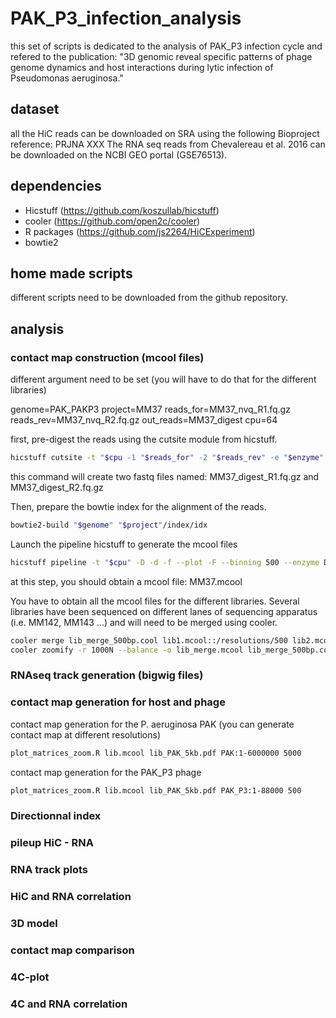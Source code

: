# PAK_P3_infection_analysis

this set of scripts is dedicated to the analysis of PAK_P3 infection cycle and refered to the publication:
"3D genomic reveal specific patterns of phage genome dynamics and host interactions during lytic infection of Pseudomonas aeruginosa."

## dataset

all the HiC reads can be downloaded on SRA using the following Bioproject reference: PRJNA XXX
The RNA seq reads from Chevalereau et al. 2016 can be downloaded on the NCBI GEO portal (GSE76513).

## dependencies

- Hicstuff (https://github.com/koszullab/hicstuff)
- cooler (https://github.com/open2c/cooler)
- R packages (https://github.com/js2264/HiCExperiment)
- bowtie2

## home made scripts

different scripts need to be downloaded from the github repository.

## analysis

### contact map construction (mcool files)

different argument need to be set (you will have to do that for the different libraries)

genome=PAK_PAKP3
project=MM37
reads_for=MM37_nvq_R1.fq.gz
reads_rev=MM37_nvq_R2.fq.gz
out_reads=MM37_digest
cpu=64

first, pre-digest the reads using the cutsite module from hicstuff.

```sh
hicstuff cutsite -t "$cpu -1 "$reads_for" -2 "$reads_rev" -e "$enzyme" -p "$out_reads"
```
this command will create two fastq files named: MM37_digest_R1.fq.gz and MM37_digest_R2.fq.gz

Then, prepare the bowtie index for the alignment of the reads.

```sh
bowtie2-build "$genome" "$project"/index/idx
```
Launch the pipeline hicstuff to generate the mcool files 

```sh
hicstuff pipeline -t "$cpu" -D -d -f --plot -F --binning 500 --enzyme DpnII,HinfI -o "$project" -g "$project"/index/idx	"$out_reads"_R1.fq.gz "$out_reads"_R2.fq.gz
```
at this step, you should obtain a mcool file: MM37.mcool

You have to obtain all the mcool files for the different libraries.
Several libraries have been sequenced on different lanes of sequencing apparatus (i.e. MM142, MM143 ...) and will need to be merged using cooler.

```sh
cooler merge lib_merge_500bp.cool lib1.mcool::/resolutions/500 lib2.mcool::/resolutions/500 lib3.mcool::/resolutions/500
cooler zoomify -r 1000N --balance -o lib_merge.mcool lib_merge_500bp.cool
```

### RNAseq track generation (bigwig files)


### contact map generation for host and phage

contact map generation for the P. aeruginosa PAK (you can generate contact map at different resolutions)

```sh
plot_matrices_zoom.R lib.mcool lib_PAK_5kb.pdf PAK:1-6000000 5000 
```

contact map generation for the PAK_P3 phage 

```sh
plot_matrices_zoom.R lib.mcool lib_PAK_5kb.pdf PAK_P3:1-88000 500 
```

### Directionnal index


### pileup HiC - RNA

### RNA track plots

### HiC and RNA correlation


### 3D model

### contact map comparison

### 4C-plot

### 4C and RNA correlation







